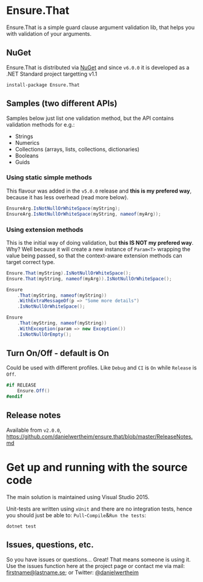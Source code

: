 # Ensure.That
Ensure.That is a simple guard clause argument validation lib, that helps you with validation of your arguments.

## NuGet
Ensure.That is distributed via [NuGet](https://www.nuget.org/packages/ensure.that/) and since `v6.0.0` it is developed as a .NET Standard project targetting v1.1

```
install-package Ensure.That
```

## Samples (two different APIs)
Samples below just list one validation method, but the API contains validation methods for e.g.:

* Strings
* Numerics
* Collections (arrays, lists, collections, dictionaries)
* Booleans
* Guids

### Using static simple methods
This flavour was added in the `v5.0.0` release and **this is my prefered way**, because it has less overhead (read more below).

```csharp
EnsureArg.IsNotNullOrWhiteSpace(myString);
EnsureArg.IsNotNullOrWhiteSpace(myString, nameof(myArg));
```

### Using extension methods
This is the initial way of doing validation, but **this IS NOT my prefered way**. Why? Well because it will
create a new instance of `Param<T>` wrapping the value being passed, so that the context-aware extension
methods can target correct type.

```csharp
Ensure.That(myString).IsNotNullOrWhiteSpace();
Ensure.That(myString, nameof(myArg)).IsNotNullOrWhiteSpace();
```

```csharp
Ensure
    .That(myString, nameof(myString))
    .WithExtraMessageOf(p => "Some more details")
    .IsNotNullOrWhiteSpace();
```

```csharp
Ensure
    .That(myString, nameof(myString))
    .WithException(param => new Exception())
    .IsNotNullOrEmpty();
```

## Turn On/Off - default is On
Could be used with different profiles. Like `Debug` and `CI` is `On` while `Release` is `Off`.

```csharp
#if RELEASE
    Ensure.Off()
#endif
```

## Release notes
Available from `v2.0.0`, https://github.com/danielwertheim/ensure.that/blob/master/ReleaseNotes.md

# Get up and running with the source code #
The main solution is maintained using Visual Studio 2015.

Unit-tests are written using `xUnit` and there are no integration tests, hence you should just be able to: `Pull`-`Compile`&`Run the tests`:

```
dotnet test
```

## Issues, questions, etc.
So you have issues or questions... Great! That means someone is using it. Use the issues function here at the project page or contact me via mail: firstname@lastname.se; or Twitter: [@danielwertheim](https://twitter.com/danielwertheim)
